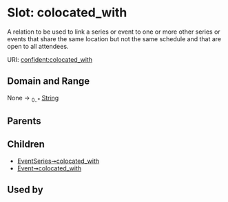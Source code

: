 
# Slot: colocated_with


A relation to be used to link a series or event to one or more other series or events that share the same location but not the same schedule and that are open to all attendees.

URI: [confident:colocated_with](https://raw.githubusercontent.com/TIBHannover/ConfIDent_schema/main/src/linkml/confident_schema.yaml#colocated_with)


## Domain and Range

None &#8594;  <sub>0..\*</sub> [String](types/String.md)

## Parents


## Children

 *  [EventSeries➞colocated_with](EventSeries_colocated_with.md)
 *  [Event➞colocated_with](Event_colocated_with.md)

## Used by

